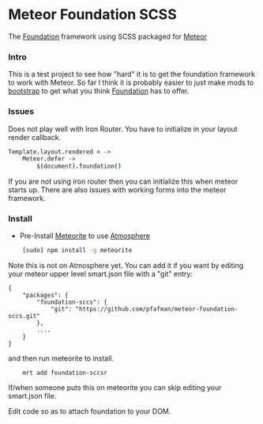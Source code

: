 # Meteor Foundation SCSS
The [Foundation](http://foundation.zurb.com) framework using SCSS packaged for [Meteor](http://www.meteor.com)

### Intro

This is a test project to see how "hard" it is to get the foundation framework to work with Meteor.  So far I think it is probably easier to just make mods to [bootstrap](http://getbootstrap.com) to get what you think [Foundation](http://foundation.zurb.com) has to offer.

### Issues

Does not play well with Iron Router.  You have to initialize in your layout render callback.

```coffeescript
Template.layout.rendered = ->
	Meteor.defer ->
        $(document).foundation()
```

If you are not using iron router then you can initialize this when meteor starts up.  There are also issues with working forms into the meteor framework.

### Install

* Pre-Install [Meteorite](https://github.com/oortcloud/meteorite) to use [Atmosphere](https://atmosphere.meteor.com)

```sh
	[sudo] npm install -g meteorite
```

Note this is not on Atmosphere yet.  You can add it if you want by editing your meteor upper level smart.json file with a "git" entry:

```
{
	"packages": {
    	"foundation-sccs": {
        	"git": "https://github.com/pfafman/meteor-foundation-sccs.git"
    	},
    	....
   	}
}
```
and then run meteorite to install.

```
	mrt add foundation-sccsr
```

If/when someone puts this on meteorite you can skip editing your smart.json file.

Edit code so as to attach foundation to your DOM.



